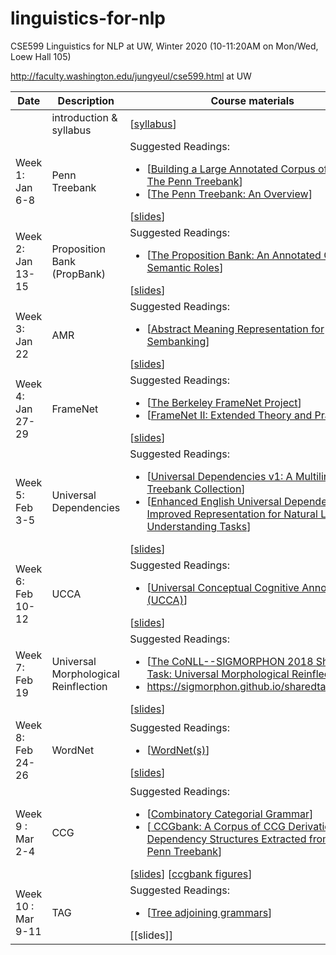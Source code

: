 # linguistics-for-nlp

CSE599 Linguistics for NLP at UW, Winter 2020 (10-11:20AM on Mon/Wed, Loew Hall 105)

http://faculty.washington.edu/jungyeul/cse599.html at UW

| Date |	Description	 |Course materials |
| ------------ | ------------ | ------------  |
|  | introduction & syllabus | [[syllabus](https://www.overleaf.com/read/rmgmskbgtzjg)] |
|Week 1: Jan 6-8 | Penn Treebank |Suggested Readings:  <ul><li>[[Building a Large Annotated Corpus of English: The Penn Treebank](https://www.aclweb.org/anthology/J93-2004/)]</li><li>[[The Penn Treebank: An Overview](https://link.springer.com/chapter/10.1007/978-94-010-0201-1_1)]</li></ul> [[slides](https://www.overleaf.com/read/ngkbtzswpywx)] |
|Week 2: Jan 13-15     | Proposition Bank (PropBank) |Suggested Readings:  <ul><li>[[The Proposition Bank: An Annotated Corpus of Semantic Roles](https://www.aclweb.org/anthology/J05-1004/)]</li></ul> [[slides](https://www.overleaf.com/read/ypzqpssshnwx)] |
|Week 3: Jan 22     | AMR  |Suggested Readings:  <ul> <li>[[Abstract Meaning Representation for Sembanking](https://www.aclweb.org/anthology/W13-2322/)]</li></ul> [[slides](https://www.overleaf.com/read/bhzdwmhzwsvd)] |
|Week 4: Jan 27-29  | FrameNet |Suggested Readings:  <ul><li>[[The Berkeley FrameNet Project](https://www.aclweb.org/anthology/P98-1013/)]</li> <li>[[FrameNet II: Extended Theory and Practice](https://framenet2.icsi.berkeley.edu/docs/r1.5/book.pdf)]</li></ul> [[slides](https://www.overleaf.com/read/wmckzmshjxjk)] |
|Week 5: Feb 3-5    | Universal Dependencies |Suggested Readings: <ul><li>[[Universal Dependencies v1: A Multilingual Treebank Collection](https://www.aclweb.org/anthology/L16-1262/)]</li> <li>[[Enhanced English Universal Dependencies: An Improved Representation for Natural Language Understanding Tasks](https://nlp.stanford.edu/pubs/schuster2016enhanced.pdf)]</li></ul> [[slides](https://www.overleaf.com/read/ydgntchyqwpp)] |
|Week 6: Feb 10-12  | UCCA  |Suggested Readings: <ul><li>[[Universal Conceptual Cognitive Annotation (UCCA)](https://www.aclweb.org/anthology/P13-1023/)]</li>  </ul> [[slides](https://www.overleaf.com/read/jrzbpkgzhxmp)] |
|Week 7: Feb 19     | Universal Morphological Reinflection | Suggested Readings: <ul><li>[[The CoNLL--SIGMORPHON 2018 Shared Task: Universal Morphological Reinflection](https://www.aclweb.org/anthology/K18-3001/)]</li> <li>https://sigmorphon.github.io/sharedtasks/2018/</li> </ul> [[slides](https://www.overleaf.com/read/thftmybxvvrk)] |
|Week 8: Feb 24-26  | WordNet| Suggested Readings: <ul><li>[[WordNet(s)](http://www.sciencedirect.com/science/article/pii/B0080448542009469)]</li> </ul> [[slides](https://www.overleaf.com/read/nmzyptnynfhw)] |
|Week 9 : Mar 2-4    | CCG | Suggested Readings: <ul><li>[[Combinatory Categorial Grammar](https://onlinelibrary.wiley.com/doi/pdf/10.1002/9781444395037)]</li> <li>[[ CCGbank: A Corpus of CCG Derivations and Dependency Structures Extracted from the Penn Treebank](https://www.aclweb.org/anthology/J07-3004.pdf)]</li> </ul> [[slides](https://www.overleaf.com/read/fgrwyszgjfnj)] [[ccgbank figures](https://drive.google.com/file/d/1Q1aSrxetrgNN76YT7Ehybj2fZYUkzTSe/view?usp=sharing)]|
|Week 10 : Mar 9-11    | TAG | Suggested Readings: <ul><li>[[Tree adjoining grammars](https://www.cambridge.org/core/books/natural-language-parsing/tree-adjoining-grammars-how-much-contextsensitivity-is-required-to-provide-reasonable-structural-descriptions/81BFD6DAC6B0CB24A3042A06E964F2E1)]</li> </ul> [[slides]] |

